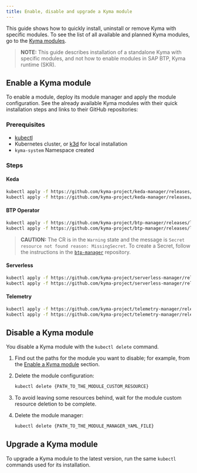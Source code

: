 ```yaml
---
title: Enable, disable and upgrade a Kyma module
---
```


This guide shows how to quickly install, uninstall or remove Kyma with specific modules. To see the list of all available and planned Kyma modules, go to the [Kyma modules](../README.md#kyma-modules).

> **NOTE:** This guide describes installation of a standalone Kyma with specific modules, and not how to enable modules in SAP BTP, Kyma runtime (SKR).

## Enable a Kyma module

To enable a module, deploy its module manager and apply the module configuration. See the already available Kyma modules with their quick installation steps and links to their GitHub repositories:

### Prerequisites

- [kubectl](https://kubernetes.io/docs/tasks/tools/install-kubectl/)
- Kubernetes cluster, or [k3d](https://k3d.io) for local installation
- `kyma-system` Namespace created

### Steps

#### Keda

```bash
kubectl apply -f https://github.com/kyma-project/keda-manager/releases/latest/download/keda-manager.yaml
kubectl apply -f https://github.com/kyma-project/keda-manager/releases/latest/download/keda-default-cr.yaml -n kyma-system
```

#### BTP Operator

```bash
kubectl apply -f https://github.com/kyma-project/btp-manager/releases/latest/download/btp-manager.yaml
kubectl apply -f https://github.com/kyma-project/btp-manager/releases/latest/download/btp-operator-default-cr.yaml -n kyma-system
```

> **CAUTION:** The CR is in the `Warning` state and the message is `Secret resource not found reason: MissingSecret`. To create a Secret, follow the instructions in the [`btp-manager`](https://github.com/kyma-project/btp-manager/blob/main/docs/user/02-10-usage.md#create-and-install-secret) repository.

#### Serverless

```bash
kubectl apply -f https://github.com/kyma-project/serverless-manager/releases/latest/download/serverless-operator.yaml
kubectl apply -f https://github.com/kyma-project/serverless-manager/releases/latest/download/default_serverless_cr.yaml  -n kyma-system
```

#### Telemetry

```bash
kubectl apply -f https://github.com/kyma-project/telemetry-manager/releases/latest/download/rendered.yaml
kubectl apply -f https://github.com/kyma-project/telemetry-manager/releases/latest/download/telemetry-default-cr.yaml -n kyma-system
```

## Disable a Kyma module

You disable a Kyma module with the `kubectl delete` command.

1. Find out the paths for the module you want to disable; for example, from the [Enable a Kyma module](#enable-a-kyma-module) section.

2. Delete the module configuration:

   ```bash
   kubectl delete {PATH_TO_THE_MODULE_CUSTOM_RESOURCE}
   ```

3. To avoid leaving some resources behind, wait for the module custom resource deletion to be complete.

4. Delete the module manager:

   ```bash
   kubectl delete {PATH_TO_THE_MODULE_MANAGER_YAML_FILE}
   ```

## Upgrade a Kyma module

To upgrade a Kyma module to the latest version, run the same `kubectl` commands used for its installation.
